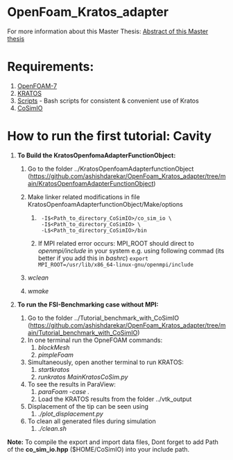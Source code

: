 # OpenFoam_Kratos_adapter
For more information about this Master Thesis: [Abstract of this Master thesis](https://github.com/ashishdarekar/OpenFoam_Kratos_adapter/blob/main/Abstract_of_Master_Thesis_ashish_darekar.pdf)

# Requirements:
1. [OpenFOAM-7](https://openfoam.org/download/7-ubuntu/)
2. [KRATOS](https://github.com/KratosMultiphysics/Kratos)
3. [Scripts](https://github.com/philbucher/bash_scripts) - Bash scripts for consistent & convenient use of Kratos
4. [CoSimIO](https://github.com/KratosMultiphysics/CoSimIO)

# How to run the first tutorial: Cavity
1. **To Build the KratosOpenfomaAdapterFunctionObject:**
    1. Go to the folder ../KratosOpenfoamAdapterfunctionObject (https://github.com/ashishdarekar/OpenFoam_Kratos_adapter/tree/main/KratosOpenfoamAdapterFunctionObject)
    2. Make linker related modifications in file KratosOpenfoamAdapterfunctionObject/Make/options
        1. ```
            -I$<Path_to_directory_CoSimIO>/co_sim_io \
            -I$<Path_to_directory_CoSimIO> \
            -L$<Path_to_directory_CoSimIO>/bin
           ```

        2. If MPI related error occurs: MPI_ROOT should direct to *openmpi/include* in your system
           e.g. using following commad (its better if you add this in *bashrc*)
        ``` export MPI_ROOT=/usr/lib/x86_64-linux-gnu/openmpi/include ```

    3. *wclean*
    4. *wmake*

2. **To run the FSI-Benchmarking case without MPI:**
    1. Go to the folder ../Tutorial_benchmark_with_CoSimIO (https://github.com/ashishdarekar/OpenFoam_Kratos_adapter/tree/main/Tutorial_benchmark_with_CoSimIO)
    2. In one terminal run the OpneFOAM commands:
        1. *blockMesh*
        2. *pimpleFoam*
    3. Simultaneously, open another terminal to run KRATOS:
        1. *startkratos*
        2. *runkratos MainKratosCoSim.py*
    4. To see the results in ParaView:
        1. *paraFoam -case .*
        2. Load the KRATOS results from the folder ../vtk_output
    5. Displacement of the tip can be seen using
        1. *./plot_displacement.py*
    6. To clean all generated files during simulation
        1. *./clean.sh*

**Note:** To compile the export and import data files, Dont forget to add Path of the **co_sim_io.hpp** ($HOME/CoSimIO) into your include path.
